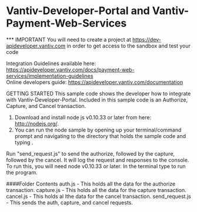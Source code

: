 Vantiv-Developer-Portal and Vantiv-Payment-Web-Services
=======================================================
*** IMPORTANT You will need to create a project at https://dev-apideveloper.vantiv.com in order to get access to the sandbox and test your code

Integration Guidelines available here: https://apideveloper.vantiv.com/docs/payment-web-services/implementation-guidelines<br>
Online developers guide: https://apideveloper.vantiv.com/documentation<br>

GETTING STARTED
This sample code shows the developer how to integrate with Vantiv-Developer-Portal. Included in this sample code is an
Authorize, Capture, and Cancel transaction. 
1.	Download and install node js v0.10.33 or later from here: http://nodejs.org/.
2.	You can run the node sample by opening up your terminal/command prompt and 
	navigating to the directory that holds the sample code and typing <node send_request.js>.


Run "send_request.js" to send the authorize, followed by the capture,
followed by the cancel. It will log the request and responses to the console. To run this, you will need node v0.10.33 or
later. In the terminal type <node send_request.js> to run the program.


####Folder Contents
auth.js - This holds all the data for the authorize transaction.
capture.js -  This holds all the data for the capture transaction.
cancel.js - This holds al lthe data for the cancel transaction.
send_request.js - This sends the auth, capture, and cancel requests.